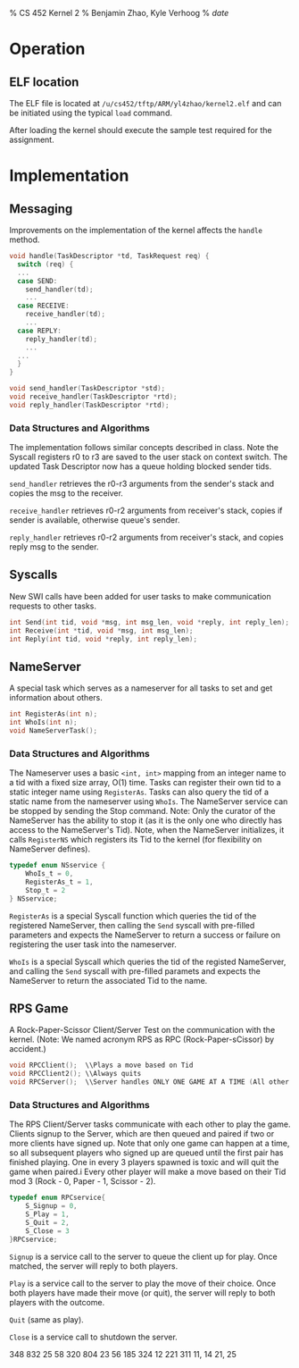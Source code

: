 % CS 452 Kernel 2 
% Benjamin Zhao, Kyle Verhoog
% $date$


# Operation
## ELF location
The ELF file is located at `/u/cs452/tftp/ARM/yl4zhao/kernel2.elf` and can be initiated using the typical `load` command.

After loading the kernel should execute the sample test required for the assignment.

# Implementation

## Messaging

Improvements on the implementation of the kernel affects the `handle` method.

```c
void handle(TaskDescriptor *td, TaskRequest req) {
  switch (req) {
  ...
  case SEND:
    send_handler(td);
    ... 
  case RECEIVE:
    receive_handler(td);
    ...
  case REPLY:
    reply_handler(td);
    ...
  ...
  }
}

void send_handler(TaskDescriptor *std);
void receive_handler(TaskDescriptor *rtd);
void reply_handler(TaskDescriptor *rtd);
```

### Data Structures and Algorithms

The implementation follows similar concepts described in class. Note the Syscall registers r0 to r3 are saved to the user stack on context switch. The updated Task Descriptor now has a queue holding blocked sender tids.

`send_handler` retrieves the r0-r3 arguments from the sender's stack and copies the msg to the receiver.

`receive_handler` retrieves r0-r2 arguments from receiver's stack, copies if sender is available, otherwise queue's sender.

`reply_handler` retrieves r0-r2 arguments from receiver's stack, and copies reply msg to the sender.

## Syscalls

New SWI calls have been added for user tasks to make communication requests to other tasks.

```c
int Send(int tid, void *msg, int msg_len, void *reply, int reply_len);
int Receive(int *tid, void *msg, int msg_len);
int Reply(int tid, void *reply, int reply_len);
```

## NameServer

A special task which serves as a nameserver for all tasks to set and get information about others.

```c
int RegisterAs(int n);
int WhoIs(int n);
void NameServerTask();
```

### Data Structures and Algorithms

The Nameserver uses a basic `<int, int>` mapping from an integer name to a tid with a fixed size array, O(1) time. Tasks can register their own tid to a static integer name using `RegisterAs`. Tasks can also query the tid of a static name from the nameserver using `WhoIs`. The NameServer service can be stopped by sending the Stop command. Note: Only the curator of the NameServer has the ability to stop it (as it is the only one who directly has access to the NameServer's Tid). Note, when the NameServer initializes, it calls `RegisterNS` which registers its Tid to the kernel (for flexibility on NameServer defines). 

```c
typedef enum NSservice {
	WhoIs_t = 0,
	RegisterAs_t = 1,
	Stop_t = 2
} NSservice;

```

`RegisterAs` is a special Syscall function which queries the tid of the registered NameServer, then calling the `Send` syscall with pre-filled parameters and expects the NameServer to return a success or failure on registering the user task into the nameserver.

`WhoIs` is a special Syscall which queries the tid of the registed NameServer, and calling the `Send` syscall with pre-filled paramets and expects the NameServer to return the associated Tid to the name.


## RPS Game

A Rock-Paper-Scissor Client/Server Test on the communication with the kernel. (Note: We named acronym RPS as RPC (Rock-Paper-sCissor) by accident.)

```c
void RPCClient();  \\Plays a move based on Tid
void RPCClient2(); \\Always quits 
void RPCServer();  \\Server handles ONLY ONE GAME AT A TIME (All other players are queued)
```

### Data Structures and Algorithms

The RPS Client/Server tasks communicate with each other to play the game. Clients signup to the Server, which are then queued and paired if two or more clients have signed up. Note that only one game can happen at a time, so all subsequent players who signed up are queued until the first pair has finished playing. One in every 3 players spawned is toxic and will quit the game when paired.i Every other player will make a move based on their Tid mod 3 (Rock - 0, Paper - 1, Scissor - 2).

```c
typedef enum RPCservice{
	S_Signup = 0,
	S_Play = 1,
	S_Quit = 2,
	S_Close = 3
}RPCservice;
```

`Signup` is a service call to the server to queue the client up for play. Once matched, the server will reply to both players.

`Play` is a service call to the server to play the move of their choice. Once both players have made their move (or quit), the server will reply to both players with the outcome.

`Quit` (same as play).

`Close` is a service call to shutdown the server.

348
832
25
58
320
804
23
56
185
324
12
221
311
11, 14
21, 25

